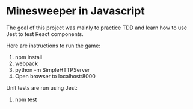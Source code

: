 # Minesweeper in Javascript

The goal of this project was mainly to practice TDD and learn how to use Jest to test React components.

Here are instructions to run the game:

1. npm install
2. webpack
3. python -m SimpleHTTPServer
4. Open browser to localhost:8000

Unit tests are run using Jest:

1. npm test
